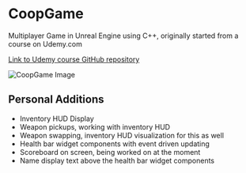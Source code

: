 # CoopGame
Multiplayer Game in Unreal Engine using C++, originally started from a course on Udemy.com 

[Link to Udemy course GitHub repository](https://github.com/tomlooman/CoopHordeShooter)

![CoopGame Image](https://berkbid.github.io/Images/CoopGame.png)

## Personal Additions
- Inventory HUD Display
- Weapon pickups, working with inventory HUD
- Weapon swapping, inventory HUD visualization for this as well
- Health bar widget components with event driven updating
- Scoreboard on screen, being worked on at the moment
- Name display text above the health bar widget components
